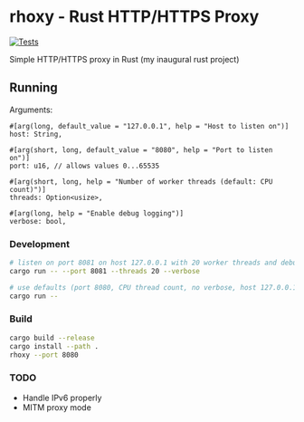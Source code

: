 # rhoxy - Rust HTTP/HTTPS Proxy
[![Tests](https://github.com/JoshCap20/rhoxy/actions/workflows/rust.yml/badge.svg?branch=main)](https://github.com/JoshCap20/rhoxy/actions/workflows/rust.yml)

Simple HTTP/HTTPS proxy in Rust (my inaugural rust project)

## Running

Arguments:

```
#[arg(long, default_value = "127.0.0.1", help = "Host to listen on")]
host: String,

#[arg(short, long, default_value = "8080", help = "Port to listen on")]
port: u16, // allows values 0...65535

#[arg(short, long, help = "Number of worker threads (default: CPU count)")]
threads: Option<usize>,

#[arg(long, help = "Enable debug logging")]
verbose: bool,
```

### Development

```bash
# listen on port 8081 on host 127.0.0.1 with 20 worker threads and debug logging
cargo run -- --port 8081 --threads 20 --verbose

# use defaults (port 8080, CPU thread count, no verbose, host 127.0.0.1)
cargo run --
```

### Build

```bash
cargo build --release
cargo install --path .
rhoxy --port 8080
```

### TODO
- Handle IPv6 properly
- MITM proxy mode